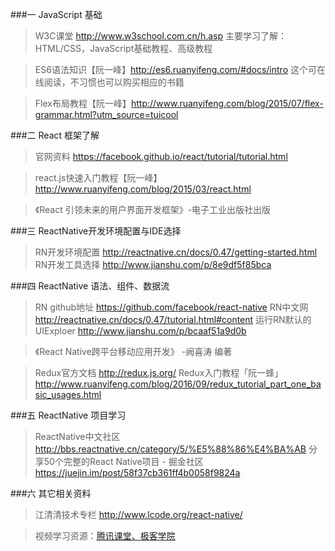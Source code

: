 ###一 JavaScript 基础
>W3C课堂 http://www.w3school.com.cn/h.asp
主要学习了解：HTML/CSS，JavaScript基础教程、高级教程

>ES6语法知识【阮一峰】http://es6.ruanyifeng.com/#docs/intro
这个可在线阅读，不习惯也可以购买相应的书籍

>Flex布局教程【阮一峰】http://www.ruanyifeng.com/blog/2015/07/flex-grammar.html?utm_source=tuicool

###二 React 框架了解
>官网资料 https://facebook.github.io/react/tutorial/tutorial.html

>react.js快速入门教程【阮一峰】http://www.ruanyifeng.com/blog/2015/03/react.html

>《React 引领未来的用户界面开发框架》-电子工业出版社出版

###三 ReactNative开发环境配置与IDE选择
>RN开发环境配置 http://reactnative.cn/docs/0.47/getting-started.html
>RN开发工具选择 http://www.jianshu.com/p/8e9df5f85bca

###四 ReactNative 语法、组件、数据流
>RN github地址 https://github.com/facebook/react-native
RN中文网 http://reactnative.cn/docs/0.47/tutorial.html#content
运行RN默认的UIExploer http://www.jianshu.com/p/bcaaf51a9d0b 

>《React Native跨平台移动应用开发》 -阙喜涛 编著

>Redux官方文档 http://redux.js.org/
Redux入门教程「阮一蜂」http://www.ruanyifeng.com/blog/2016/09/redux_tutorial_part_one_basic_usages.html

###五 ReactNative 项目学习
>ReactNative中文社区
http://bbs.reactnative.cn/category/5/%E5%88%86%E4%BA%AB
>分享50个完整的React Native项目 - 掘金社区
https://juejin.im/post/58f37cb361ff4b0058f9824a

###六 其它相关资料
>江清清技术专栏 http://www.lcode.org/react-native/

>视频学习资源：[腾讯课堂、](https://ke.qq.com/course/list?mt=1001&st=2003&tt=3023)[极客学院](http://www.jikexueyuan.com/course/reactnative/)

